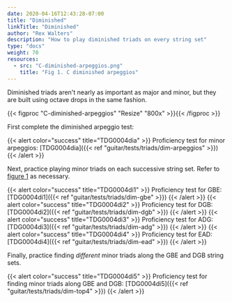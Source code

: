 ```yaml
---
date: 2020-04-16T12:43:28-07:00
title: "Diminished"
linkTitle: "Diminished"
author: "Rex Walters"
description: "How to play diminished triads on every string set"
type: "docs"
weight: 70
resources:
  - src: "C-diminished-arpeggios.png"
    title: "Fig 1. C diminished arpeggios"
---
```


Diminished triads aren't nearly as important as major and minor, but they are built using octave drops in the same fashion.

{{< figproc "C-diminished-arpeggios" "Resize" "800x" >}}{{< /figproc >}}

First complete the diminished arpeggio test:

{{< alert color="success" title="TDG0004dia" >}}
Proficiency test for minor arpeggios: [TDG0004dia]({{< ref "guitar/tests/triads/dim-arpeggios" >}})
{{< /alert >}}

Next, practice playing minor triads on each successive string set. Refer to [figure 1](#C-diminished-arpeggios) as necessary.

{{< alert color="success" title="TDG0004di1" >}}
Proficiency test for GBE: [TDG0004di1]({{< ref "guitar/tests/triads/dim-gbe" >}})
{{< /alert >}}
{{< alert color="success" title="TDG0004di2" >}}
Proficiency test for DGB: [TDG0004di2]({{< ref "guitar/tests/triads/dim-dgb" >}})
{{< /alert >}}
{{< alert color="success" title="TDG0004di3" >}}
Proficiency test for ADG: [TDG0004di3]({{< ref "guitar/tests/triads/dim-adg" >}})
{{< /alert >}}
{{< alert color="success" title="TDG0004di4" >}}
Proficiency test for EAD: [TDG0004di4]({{< ref "guitar/tests/triads/dim-ead" >}})
{{< /alert >}}

Finally, practice finding *different* minor triads along the GBE and DGB string sets.

{{< alert color="success" title="TDG0004di5" >}}
Proficiency test for finding minor triads along GBE and DGB: [TDG0004di5]({{< ref "guitar/tests/triads/dim-top4" >}})
{{< /alert >}}
